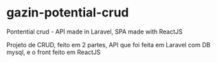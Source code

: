 # gazin-potential-crud
Pontential crud - API made in Laravel, SPA made with ReactJS

Projeto de CRUD, feito em 2 partes, API que foi feita em Laravel com DB mysql, e o front feito em ReactJS

